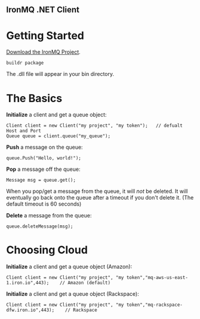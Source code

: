 IronMQ .NET Client
----------------

Getting Started
===============

[Download the IronMQ Project](https://github.com/iron-io/iron_mq_dotnet/downloads). 

    buildr package

The .dll file will appear in your bin directory.


The Basics
==========
**Initialize** a client and get a queue object:

    Client client = new Client("my project", "my token");	// defualt Host and Port
    Queue queue = client.queue("my_queue");

**Push** a message on the queue:

    queue.Push("Hello, world!");

**Pop** a message off the queue:

    Message msg = queue.get();

When you pop/get a message from the queue, it will *not* be deleted. It will
eventually go back onto the queue after a timeout if you don't delete it. (The
default timeout is 60 seconds)

**Delete** a message from the queue:

    queue.deleteMessage(msg);


Choosing Cloud
==============
**Initialize** a client and get a queue object (Amazon):

    Client client = new Client("my project", "my token","mq-aws-us-east-1.iron.io",443);	// Amazon (default)

**Initialize** a client and get a queue object (Rackspace):
  
    Client client = new Client("my project", "my token","mq-rackspace-dfw.iron.io",443);	// Rackspace


